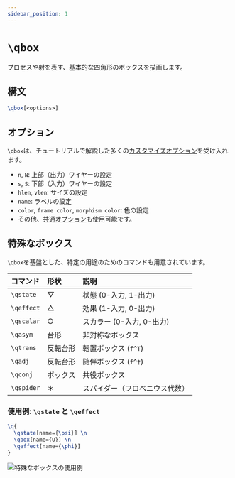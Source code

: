 ```yaml
---
sidebar_position: 1
---
```


# `\qbox`

プロセスや射を表す、基本的な四角形のボックスを描画します。

## 構文

```latex
\qbox[<options>]
```

## オプション

`\qbox`は、チュートリアルで解説した多くの[カスタマイズオプション](../../tutorials/customizing_boxes.md)を受け入れます。

-   `n`, `N`: 上部（出力）ワイヤーの設定
-   `s`, `S`: 下部（入力）ワイヤーの設定
-   `hlen`, `vlen`: サイズの設定
-   `name`: ラベルの設定
-   `color`, `frame color`, `morphism color`: 色の設定
-   その他、[共通オプション](./options.md)も使用可能です。

## 特殊なボックス

`\qbox`を基盤とした、特定の用途のためのコマンドも用意されています。

| コマンド | 形状 | 説明 |
| :--- | :--- | :--- |
| `\qstate`| ▽ | 状態 (0-入力, 1-出力) |
| `\qeffect`| △ | 効果 (1-入力, 0-出力) |
| `\qscalar`| ○ | スカラー (0-入力, 0-出力) |
| `\qasym` | 台形 | 非対称なボックス |
| `\qtrans`| 反転台形 | 転置ボックス (`f^T`) |
| `\qadj` | 反転台形 | 随伴ボックス (`f^†`) |
| `\qconj` | ボックス | 共役ボックス |
| `\qspider`| ＊ | スパイダー（フロベニウス代数）|

### 使用例: `\qstate` と `\qeffect`

```latex
\q{
  \qstate[name={\psi}] \n
  \qbox[name={U}] \n
  \qeffect[name={\phi}]
}
```

![特殊なボックスの使用例](https://placehold.co/150x250/F3F4F6/333333?text=Special%20Boxes)
